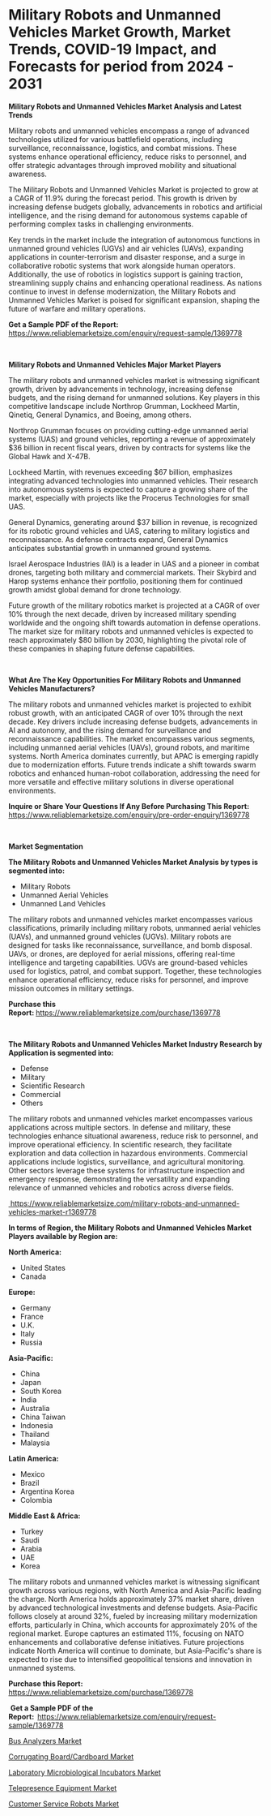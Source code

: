 <p><h1>Military Robots and Unmanned Vehicles Market Growth, Market Trends, COVID-19 Impact, and Forecasts for period from 2024 - 2031</h1></p><p><strong>Military Robots and Unmanned Vehicles Market Analysis and Latest Trends</strong></p>
<p><p>Military robots and unmanned vehicles encompass a range of advanced technologies utilized for various battlefield operations, including surveillance, reconnaissance, logistics, and combat missions. These systems enhance operational efficiency, reduce risks to personnel, and offer strategic advantages through improved mobility and situational awareness.</p><p>The Military Robots and Unmanned Vehicles Market is projected to grow at a CAGR of 11.9% during the forecast period. This growth is driven by increasing defense budgets globally, advancements in robotics and artificial intelligence, and the rising demand for autonomous systems capable of performing complex tasks in challenging environments. </p><p>Key trends in the market include the integration of autonomous functions in unmanned ground vehicles (UGVs) and air vehicles (UAVs), expanding applications in counter-terrorism and disaster response, and a surge in collaborative robotic systems that work alongside human operators. Additionally, the use of robotics in logistics support is gaining traction, streamlining supply chains and enhancing operational readiness. As nations continue to invest in defense modernization, the Military Robots and Unmanned Vehicles Market is poised for significant expansion, shaping the future of warfare and military operations.</p></p>
<p><strong>Get a Sample PDF of the Report:&nbsp;</strong> <a href="https://www.reliablemarketsize.com/enquiry/request-sample/1369778?utm_campaign=1326&utm_medium=2&utm_source=Github&utm_content=ia&utm_term=18102024&utm_id=military-robots-and-unmanned-vehicles">https://www.reliablemarketsize.com/enquiry/request-sample/1369778</a></p>
<p>&nbsp;</p>
<p><strong>Military Robots and Unmanned Vehicles Major Market Players</strong></p>
<p><p>The military robots and unmanned vehicles market is witnessing significant growth, driven by advancements in technology, increasing defense budgets, and the rising demand for unmanned solutions. Key players in this competitive landscape include Northrop Grumman, Lockheed Martin, Qinetiq, General Dynamics, and Boeing, among others.</p><p>Northrop Grumman focuses on providing cutting-edge unmanned aerial systems (UAS) and ground vehicles, reporting a revenue of approximately $36 billion in recent fiscal years, driven by contracts for systems like the Global Hawk and X-47B.</p><p>Lockheed Martin, with revenues exceeding $67 billion, emphasizes integrating advanced technologies into unmanned vehicles. Their research into autonomous systems is expected to capture a growing share of the market, especially with projects like the Procerus Technologies for small UAS.</p><p>General Dynamics, generating around $37 billion in revenue, is recognized for its robotic ground vehicles and UAS, catering to military logistics and reconnaissance. As defense contracts expand, General Dynamics anticipates substantial growth in unmanned ground systems.</p><p>Israel Aerospace Industries (IAI) is a leader in UAS and a pioneer in combat drones, targeting both military and commercial markets. Their Skybird and Harop systems enhance their portfolio, positioning them for continued growth amidst global demand for drone technology.</p><p>Future growth of the military robotics market is projected at a CAGR of over 10% through the next decade, driven by increased military spending worldwide and the ongoing shift towards automation in defense operations. The market size for military robots and unmanned vehicles is expected to reach approximately $80 billion by 2030, highlighting the pivotal role of these companies in shaping future defense capabilities.</p></p>
<p>&nbsp;</p>
<p><strong>What Are The Key Opportunities For Military Robots and Unmanned Vehicles Manufacturers?</strong></p>
<p><p>The military robots and unmanned vehicles market is projected to exhibit robust growth, with an anticipated CAGR of over 10% through the next decade. Key drivers include increasing defense budgets, advancements in AI and autonomy, and the rising demand for surveillance and reconnaissance capabilities. The market encompasses various segments, including unmanned aerial vehicles (UAVs), ground robots, and maritime systems. North America dominates currently, but APAC is emerging rapidly due to modernization efforts. Future trends indicate a shift towards swarm robotics and enhanced human-robot collaboration, addressing the need for more versatile and effective military solutions in diverse operational environments.</p></p>
<p><strong>Inquire or Share Your Questions If Any Before Purchasing This Report:</strong> <a href="https://www.reliablemarketsize.com/enquiry/pre-order-enquiry/1369778?utm_campaign=1326&utm_medium=2&utm_source=Github&utm_content=ia&utm_term=18102024&utm_id=military-robots-and-unmanned-vehicles">https://www.reliablemarketsize.com/enquiry/pre-order-enquiry/1369778</a></p>
<p>&nbsp;</p>
<p><strong>Market Segmentation</strong></p>
<p><strong>The Military Robots and Unmanned Vehicles Market Analysis by types is segmented into:</strong></p>
<p><ul><li>Military Robots</li><li>Unmanned Aerial Vehicles</li><li>Unmanned Land Vehicles</li></ul></p>
<p><p>The military robots and unmanned vehicles market encompasses various classifications, primarily including military robots, unmanned aerial vehicles (UAVs), and unmanned ground vehicles (UGVs). Military robots are designed for tasks like reconnaissance, surveillance, and bomb disposal. UAVs, or drones, are deployed for aerial missions, offering real-time intelligence and targeting capabilities. UGVs are ground-based vehicles used for logistics, patrol, and combat support. Together, these technologies enhance operational efficiency, reduce risks for personnel, and improve mission outcomes in military settings.</p></p>
<p><strong>Purchase this Report:&nbsp;</strong><a href="https://www.reliablemarketsize.com/purchase/1369778?utm_campaign=1326&utm_medium=2&utm_source=Github&utm_content=ia&utm_term=18102024&utm_id=military-robots-and-unmanned-vehicles">https://www.reliablemarketsize.com/purchase/1369778</a></p>
<p>&nbsp;</p>
<p><strong>The Military Robots and Unmanned Vehicles Market Industry Research by Application is segmented into:</strong></p>
<p><ul><li>Defense</li><li>Military</li><li>Scientific Research</li><li>Commercial</li><li>Others</li></ul></p>
<p><p>The military robots and unmanned vehicles market encompasses various applications across multiple sectors. In defense and military, these technologies enhance situational awareness, reduce risk to personnel, and improve operational efficiency. In scientific research, they facilitate exploration and data collection in hazardous environments. Commercial applications include logistics, surveillance, and agricultural monitoring. Other sectors leverage these systems for infrastructure inspection and emergency response, demonstrating the versatility and expanding relevance of unmanned vehicles and robotics across diverse fields.</p></p>
<p><a href="https://www.reliablemarketsize.com/military-robots-and-unmanned-vehicles-market-r1369778?utm_campaign=1326&utm_medium=2&utm_source=Github&utm_content=ia&utm_term=18102024&utm_id=military-robots-and-unmanned-vehicles">&nbsp;https://www.reliablemarketsize.com/military-robots-and-unmanned-vehicles-market-r1369778</a></p>
<p><strong>In terms of Region, the Military Robots and Unmanned Vehicles Market Players available by Region are:</strong></p>
<p>
    <p> <strong> North America: </strong>
        <ul>
            <li>United States</li>
            <li>Canada</li>
        </ul>
        </p> 
    <p> <strong> Europe: </strong>
        <ul>
            <li>Germany</li>
            <li>France</li>
            <li>U.K.</li>
            <li>Italy</li>
            <li>Russia</li>
        </ul>
        </p> 
    <p> <strong> Asia-Pacific: </strong>
        <ul>
            <li>China</li>
            <li>Japan</li>
            <li>South Korea</li>
            <li>India</li>
            <li>Australia</li>
            <li>China Taiwan</li>
            <li>Indonesia</li>
            <li>Thailand</li>
            <li>Malaysia</li>
        </ul>
        </p> 
    <p> <strong> Latin America: </strong>
        <ul>
            <li>Mexico</li>
            <li>Brazil</li>
            <li>Argentina Korea</li>
            <li>Colombia</li>
        </ul>
        </p> 
    <p> <strong> Middle East & Africa: </strong>
        <ul>
            <li>Turkey</li>
            <li>Saudi</li>
            <li>Arabia</li>
            <li>UAE</li>
            <li>Korea</li>
        </ul>
    </p>
    </p>
<p><p>The military robots and unmanned vehicles market is witnessing significant growth across various regions, with North America and Asia-Pacific leading the charge. North America holds approximately 37% market share, driven by advanced technological investments and defense budgets. Asia-Pacific follows closely at around 32%, fueled by increasing military modernization efforts, particularly in China, which accounts for approximately 20% of the regional market. Europe captures an estimated 11%, focusing on NATO enhancements and collaborative defense initiatives. Future projections indicate North America will continue to dominate, but Asia-Pacific's share is expected to rise due to intensified geopolitical tensions and innovation in unmanned systems.</p></p>
<p><strong>Purchase this Report: </strong><a href="https://www.reliablemarketsize.com/purchase/1369778?utm_campaign=1326&utm_medium=2&utm_source=Github&utm_content=ia&utm_term=18102024&utm_id=military-robots-and-unmanned-vehicles">https://www.reliablemarketsize.com/purchase/1369778</a></p>
<p>&nbsp;<strong>Get a Sample PDF of the Report:&nbsp;&nbsp;</strong><a href="https://www.reliablemarketsize.com/enquiry/request-sample/1369778?utm_campaign=1326&utm_medium=2&utm_source=Github&utm_content=ia&utm_term=18102024&utm_id=military-robots-and-unmanned-vehicles">https://www.reliablemarketsize.com/enquiry/request-sample/1369778</a></p>
<p><strong></strong></p>
<p><p><a href="https://www.linkedin.com/pulse/bus-analyzers-industry-sector-new-technologies-market-impact-5wqic?utm_campaign=1326&utm_medium=2&utm_source=Github&utm_content=ia&utm_term=18102024&utm_id=military-robots-and-unmanned-vehicles">Bus Analyzers Market</a></p><p><a href="https://github.com/ashepherd82/Market-Research-Report-List-6/blob/main/corrugating-boardcardboard-market.md?utm_campaign=1326&utm_medium=2&utm_source=Github&utm_content=ia&utm_term=18102024&utm_id=military-robots-and-unmanned-vehicles">Corrugating Board/Cardboard Market</a></p><p><a href="https://github.com/kathlinesadup/Market-Research-Report-List-1/blob/main/laboratory-microbiological-incubators-market.md?utm_campaign=1326&utm_medium=2&utm_source=Github&utm_content=ia&utm_term=18102024&utm_id=military-robots-and-unmanned-vehicles">Laboratory Microbiological Incubators Market</a></p><p><a href="https://www.linkedin.com/pulse/global-telepresence-equipment-market-opportunities-challenges2024-xdyec?utm_campaign=1326&utm_medium=2&utm_source=Github&utm_content=ia&utm_term=18102024&utm_id=military-robots-and-unmanned-vehicles">Telepresence Equipment Market</a></p><p><a href="https://www.linkedin.com/pulse/insights-customer-service-robots-industry-market-financial-rqwnc?utm_campaign=1326&utm_medium=2&utm_source=Github&utm_content=ia&utm_term=18102024&utm_id=military-robots-and-unmanned-vehicles">Customer Service Robots Market</a></p></p>